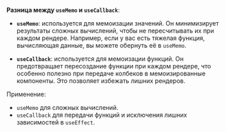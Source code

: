 **Разница между `useMemo` и `useCallback`**:

- **`useMemo`**: используется для мемоизации значений. Он минимизирует результаты сложных вычислений, чтобы не пересчитывать их при каждом рендере. Например, если у вас есть тяжелая функция, вычисляющая данные, вы можете обернуть её в `useMemo`.
    
- **`useCallback`**: используется для мемоизации функций. Он предотвращает пересоздание функции при каждом рендере, что особенно полезно при передаче колбеков в мемоизированные компоненты. Это позволяет избежать лишних рендеров.
    

Применение:

- `useMemo` для сложных вычислений.
- `useCallback` для передачи функций и исключения лишних зависимостей в `useEffect`.
